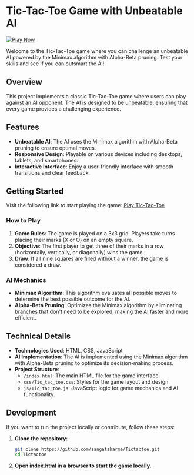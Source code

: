 # Tic-Tac-Toe Game with Unbeatable AI

[![Play Now](https://img.shields.io/badge/Play-Now-green.svg)](https://sangatsharma.github.io/Tictactoe/)

Welcome to the Tic-Tac-Toe game where you can challenge an unbeatable AI powered by the Minimax algorithm with Alpha-Beta pruning. Test your skills and see if you can outsmart the AI!

## Overview

This project implements a classic Tic-Tac-Toe game where users can play against an AI opponent. The AI is designed to be unbeatable, ensuring that every game provides a challenging experience.

## Features

- **Unbeatable AI**: The AI uses the Minimax algorithm with Alpha-Beta pruning to ensure optimal moves.
- **Responsive Design**: Playable on various devices including desktops, tablets, and smartphones.
- **Interactive Interface**: Enjoy a user-friendly interface with smooth transitions and clear feedback.

## Getting Started

Visit the following link to start playing the game: [Play Tic-Tac-Toe](https://sangatsharma.github.io/Tictactoe/)

### How to Play

1. **Game Rules**: The game is played on a 3x3 grid. Players take turns placing their marks (X or O) on an empty square.
2. **Objective**: The first player to get three of their marks in a row (horizontally, vertically, or diagonally) wins the game.
3. **Draw**: If all nine squares are filled without a winner, the game is considered a draw.

### AI Mechanics

- **Minimax Algorithm**: This algorithm evaluates all possible moves to determine the best possible outcome for the AI.
- **Alpha-Beta Pruning**: Optimizes the Minimax algorithm by eliminating branches that don't need to be explored, making the AI faster and more efficient.

## Technical Details

- **Technologies Used**: HTML, CSS, JavaScript
- **AI Implementation**: The AI is implemented using the Minimax algorithm with Alpha-Beta pruning to optimize its decision-making process.
- **Project Structure**:
  - `/index.html`: The main HTML file for the game interface.
  - `css/Tic_tac_toe.css`: Styles for the game layout and design.
  - `js/Tic_tac_toe.js`: JavaScript logic for game mechanics and AI functionality.

## Development

If you want to run the project locally or contribute, follow these steps:

1. **Clone the repository**:

   ```bash
   git clone https://github.com/sangatsharma/Tictactoe.git
   cd Tictactoe

2. **Open index.html in a browser to start the game locally.**
